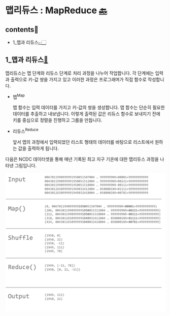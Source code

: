 # 맵리듀스 : MapReduce [🔙](../../)

## contents📝<a id="contents"></a>

*  1_맵과 리듀스[👉🏻](#1)

## 1_맵과 리듀스[📝](#contents)<a id="1"></a>

 맵리듀스는 맵 단계와 리듀스 단계로 처리 과정을 나누어 작업합니다. 각 단계에는 입력과 출력으로 키-값 쌍을 가지고 있고 이러한 과정은 프로그래머가 직접 함수로 작성합니다.

* 맵<sup>Map</sup>

  맵 함수는 입력 데이터를 가지고 키-값의 쌍을 생성합니다. 맵 함수는 단순히 필요한 데이터를 추출하고 내보냅니다. 이렇게 출력된 값은 리듀스 함수로 보내지기 전에 키를 중심으로 정렬을 진행하고 그룹을 만듭니다. 

* 리듀스<sup>Reduce</sup>

  앞서 맵의 과정에서 입력되었던 리스트 형태의 데이터를 바탕으로 리스트에서 원하는 값을 출력하게 됩니다. 

다음은 NCDC 데이터셋을 통해 매년 기록된 최고 지구 기온에 대한 맵리듀스 과정을 나타낸 그림입니다.

<img src="2_mapreduce.assets/image-20230216114359938.png" alt="NCDC의 맵리듀스 과정" style="zoom:50%;" />

